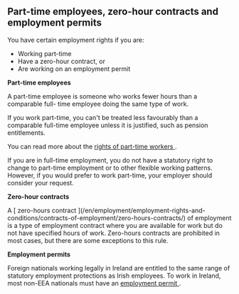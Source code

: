 ##  Part-time employees, zero-hour contracts and employment permits

You have certain employment rights if you are:

  * Working part-time 
  * Have a zero-hour contract, or 
  * Are working on an employment permit 

**Part-time employees**

A part-time employee is someone who works fewer hours than a comparable full-
time employee doing the same type of work.

If you work part-time, you can't be treated less favourably than a comparable
full-time employee unless it is justified, such as pension entitlements.

You can read more about the [ rights of part-time workers
](../../types_of_employment/part_time_workers.en.html) .

If you are in full-time employment, you do not have a statutory right to
change to part-time employment or to other flexible working patterns. However,
if you would prefer to work part-time, your employer should consider your
request.

**Zero-hour contracts**

A [ zero-hours contract ](/en/employment/employment-rights-and-
conditions/contracts-of-employment/zero-hours-contracts/) of employment is a
type of employment contract where you are available for work but do not have
specified hours of work. Zero-hours contracts are prohibited in most cases,
but there are some exceptions to this rule.

**Employment permits**

Foreign nationals working legally in Ireland are entitled to the same range of
statutory employment protections as Irish employees. To work in Ireland, most
non-EEA nationals must have an [ employment permit
](../../migrant_workers/employment_permits/overview_employment_permits.en.html)
.
